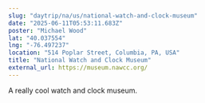 ```yaml
---
slug: "daytrip/na/us/national-watch-and-clock-museum"
date: "2025-06-11T05:53:11.683Z"
poster: "Michael Wood"
lat: "40.037554"
lng: "-76.497237"
location: "514 Poplar Street, Columbia, PA, USA"
title: "National Watch and Clock Museum"
external_url: https://museum.nawcc.org/
---
```

A really cool watch and clock museum.